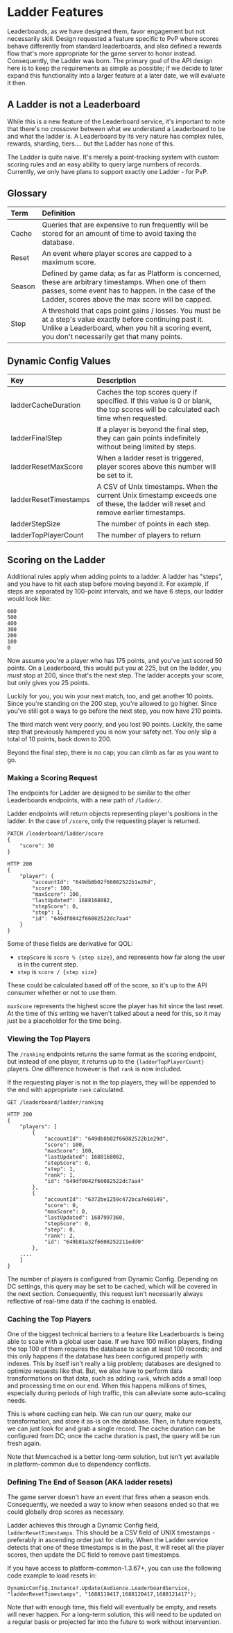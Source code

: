 # Ladder Features

Leaderboards, as we have designed them, favor engagement but not necessarily skill.  Design requested a feature specific to PvP where scores behave differently from standard leaderboards, and also defined a rewards flow that's more appropriate for the game server to honor instead.  Consequently, the Ladder was born.  The primary goal of the API design here is to keep the requirements as simple as possible; if we decide to later expand this functionality into a larger feature at a later date, we will evaluate it then.

## A Ladder is not a Leaderboard

While this is a new feature of the Leaderboard service, it's important to note that there's no crossover between what we understand a Leaderboard to be and what the ladder is.  A Leaderboard by its very nature has complex rules, rewards, sharding, tiers.... but the Ladder has none of this.

The Ladder is quite naive.  It's merely a point-tracking system with custom scoring rules and an easy ability to query large numbers of records.  Currently, we only have plans to support exactly one Ladder - for PvP.

## Glossary

| Term   | Definition                                                                                                                                                                                                        |
|:-------|:------------------------------------------------------------------------------------------------------------------------------------------------------------------------------------------------------------------|
| Cache  | Queries that are expensive to run frequently will be stored for an amount of time to avoid taxing the database.                                                                                                   |
| Reset  | An event where player scores are capped to a maximum score.                                                                                                                                                       |
| Season | Defined by game data; as far as Platform is concerned, these are arbitrary timestamps.  When one of them passes, some event has to happen.  In the case of the Ladder, scores above the max score will be capped. |
| Step   | A threshold that caps point gains / losses.  You must be at a step's value exactly before continuing past it.  Unlike a Leaderboard, when you hit a scoring event, you don't necessarily get that many points.    |


## Dynamic Config Values

| Key                   | Description                                                                                                                           |
|:----------------------|:--------------------------------------------------------------------------------------------------------------------------------------|
| ladderCacheDuration   | Caches the top scores query if specified.  If this value is 0 or blank, the top scores will be calculated each time when requested.   |
| ladderFinalStep       | If a player is beyond the final step, they can gain points indefinitely without being limited by steps.                               |
| ladderResetMaxScore   | When a ladder reset is triggered, player scores above this number will be set to it.                                                  |
| ladderResetTimestamps | A CSV of Unix timestamps.  When the current Unix timestamp exceeds one of these, the ladder will reset and remove earlier timestamps. |
| ladderStepSize        | The number of points in each step.                                                                                                    |
| ladderTopPlayerCount  | The number of players to return                                                                                                       |

## Scoring on the Ladder

Additional rules apply when adding points to a ladder.  A ladder has "steps", and you have to hit each step before moving beyond it.  For example, if steps are separated by 100-point intervals, and we have 6 steps, our ladder would look like:

```
600
500
400
300
200
100
0
```

Now assume you're a player who has 175 points, and you've just scored 50 points.  On a Leaderboard, this would put you at 225, but on the ladder, you _must_ stop at 200, since that's the next step.  The ladder accepts your score, but only gives you 25 points.

Luckily for you, you win your next match, too, and get another 10 points.  Since you're standing on the 200 step, you're allowed to go higher.  Since you've still got a ways to go before the next step, you now have 210 points.

The third match went very poorly, and you lost 90 points.  Luckily, the same step that previously hampered you is now your safety net.  You only slip a total of 10 points, back down to 200.

Beyond the final step, there is no cap; you can climb as far as you want to go.

### Making a Scoring Request

The endpoints for Ladder are designed to be similar to the other Leaderboards endpoints, with a new path of `/ladder/`.

Ladder endpoints will return objects representing player's positions in the ladder.  In the case of `/score`, only the requesting player is returned.

```
PATCH /leaderboard/ladder/score
{
    "score": 30
}

HTTP 200
{
    "player": {
        "accountId": "649db8b02f66082522b1e29d",
        "score": 100,
        "maxScore": 100,
        "lastUpdated": 1688168082,
        "stepScore": 0,
        "step": 1,
        "id": "649df0042f66082522dc7aa4"
    }
}
```

Some of these fields are derivative for QOL:

* `stepScore` is `score % {step size}`, and represents how far along the user is in the current step.
* `step` is `score / {step size}`

These could be calculated based off of the score, so it's up to the API consumer whether or not to use them.

`maxScore` represents the highest score the player has hit since the last reset.  At the time of this writing we haven't talked about a need for this, so it may just be a placeholder for the time being.

### Viewing the Top Players

The `/ranking` endpoints returns the same format as the scoring endpoint, but instead of one player, it returns up to the `{ladderTopPlayerCount}` players.  One difference however is that `rank` is now included.

If the requesting player is not in the top players, they will be appended to the end with appropriate `rank` calculated.

```
GET /leaderboard/ladder/ranking

HTTP 200
{
    "players": [
        {
            "accountId": "649db8b02f66082522b1e29d",
            "score": 100,
            "maxScore": 100,
            "lastUpdated": 1688168082,
            "stepScore": 0,
            "step": 1,
            "rank": 1,
            "id": "649df0042f66082522dc7aa4"
        },
        {
            "accountId": "6372be1259c472bca7e60149",
            "score": 0,
            "maxScore": 0,
            "lastUpdated": 1687997360,
            "stepScore": 0,
            "step": 0,
            "rank": 2,
            "id": "649b81a32f6608252211edd0"
        },
    ....
    ]
}
```

The number of players is configured from Dynamic Config.  Depending on DC settings, this query may be set to be cached, which will be covered in the next section.  Consequently, this request isn't necessarily always reflective of real-time data if the caching is enabled.

### Caching the Top Players

One of the biggest technical barriers to a feature like Leaderboards is being able to scale with a global user base.  If we have 100 million players, finding the top 100 of them requires the database to scan at least 100 records; and this only happens if the database has been configured properly with indexes.  This by itself isn't really a big problem; databases are designed to optimize requests like that.  But, we also have to perform data transformations on that data, such as adding `rank`, which adds a small loop and processing time on our end.  When this happens millions of times, especially during periods of high traffic, this can alleviate some auto-scaling needs.

This is where caching can help.  We can run our query, make our transformation, and store it as-is on the database.  Then, in future requests, we can just look for and grab a single record.  The cache duration can be configured from DC; once the cache duration is past, the query will be run fresh again.

Note that Memcached is a better long-term solution, but isn't yet available in platform-common due to dependency conflicts.

### Defining The End of Season (AKA ladder resets)

The game server doesn't have an event that fires when a season ends.  Consequently, we needed a way to know when seasons ended so that we could globally drop scores as necessary.

Ladder achieves this through a Dynamic Config field, `ladderResetTimestamps`.  This should be a CSV field of UNIX timestamps - preferably in ascending order just for clarity.  When the Ladder service detects that one of these timestamps is in the past, it will reset all the player scores, then update the DC field to remove past timestamps.

If you have access to platform-common-1.3.67+, you can use the following code example to load resets in:

```
DynamicConfig.Instance?.Update(Audience.LeaderboardService, "ladderResetTimestamps", "1688119417,1688120417,1688121417");
```

Note that with enough time, this field will eventually be empty, and resets will never happen.  For a long-term solution, this will need to be updated on a regular basis or projected far into the future to work without intervention.